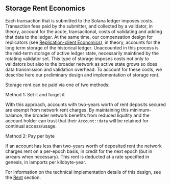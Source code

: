 ## Storage Rent Economics

Each transaction that is submitted to the Solana ledger imposes costs. Transaction fees paid by the submitter, and collected by a validator, in theory, account for the acute, transacitonal, costs of validating and adding that data to the ledger. At the same time, our compensation design for replicators (see [Replication-client Economics](ed_replication_client_economics.md)), in theory, accounts for the long term storage of the historical ledger. Unaccounted in this process is the mid-term storage of active ledger state, necessarily maintined by the rotating validator set. This type of storage imposes costs not only to validators but also to the broader network as active state grows so does data transmission and validation overhead. To account for these costs, we describe here our preliminary design and implementation of storage rent. 

Storage rent can be paid via one of two methods:

Method 1: Set it and forget it

With this approach, accounts with two-years worth of rent deposits secured are exempt from network rent charges. By maintaining this minimum-balance, the broader network benefits from reduced liquitity and the account holder can trust that their `Account::data` will be retained for continual access/usage. 

Method 2: Pay per byte

If an account has less than two-years worth of deposited rent the network charges rent on a per-epoch basis, in credit for the next epoch (but in arrears when necessary). This rent is deducted at a rate specified in genesis, in lamports per kilobyte-year.

For information on the technical implementation details of this design, see the [Rent](rent.md) section. 



